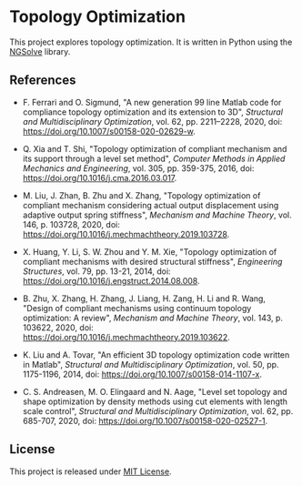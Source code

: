 # Topology Optimization

This project explores topology optimization. It is written in Python using the [NGSolve](https://ngsolve.org/) library.

## References

- F. Ferrari and O. Sigmund, "A new generation 99 line Matlab code for
  compliance topology optimization and its extension to 3D", _Structural and
  Multidisciplinary Optimization_, vol. 62, pp. 2211–2228, 2020,
  doi: https://doi.org/10.1007/s00158-020-02629-w.

- Q. Xia and T. Shi, "Topology optimization of compliant mechanism and its
  support through a level set method", _Computer Methods in Applied Mechanics
  and Engineering_, vol. 305, pp. 359-375, 2016,
  doi: https://doi.org/10.1016/j.cma.2016.03.017.

- M. Liu, J. Zhan, B. Zhu and X. Zhang, "Topology optimization of compliant
  mechanism considering actual output displacement using adaptive output spring
  stiffness", _Mechanism and Machine Theory_, vol. 146, p. 103728, 2020,
  doi: https://doi.org/10.1016/j.mechmachtheory.2019.103728.

- X. Huang, Y. Li, S. W. Zhou and Y. M. Xie, "Topology optimization of compliant
  mechanisms with desired structural stiffness", _Engineering Structures_, vol.
  79, pp. 13-21, 2014, doi: https://doi.org/10.1016/j.engstruct.2014.08.008.

- B. Zhu, X. Zhang, H. Zhang, J. Liang, H. Zang, H. Li and R. Wang, "Design of
  compliant mechanisms using continuum topology optimization: A review",
  _Mechanism and Machine Theory_, vol. 143, p. 103622, 2020,
  doi: https://doi.org/10.1016/j.mechmachtheory.2019.103622.

- K. Liu and A. Tovar, "An efficient 3D topology optimization code written in
  Matlab", _Structural and Multidisciplinary Optimization_, vol. 50, pp.
  1175-1196, 2014, doi: https://doi.org/10.1007/s00158-014-1107-x.

- C. S. Andreasen, M. O. Elingaard and N. Aage, "Level set topology and shape
  optimization by density methods using cut elements with length scale control",
  _Structural and Multidisciplinary Optimization_, vol. 62, pp. 685-707, 2020,
  doi: https://doi.org/10.1007/s00158-020-02527-1.

## License

This project is released under [MIT License](LICENSE).
